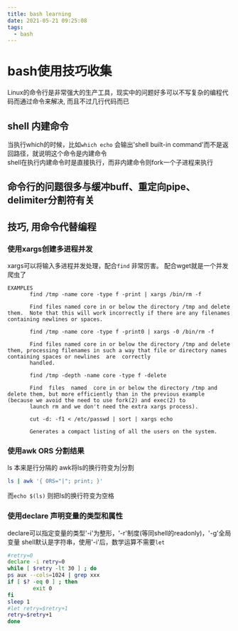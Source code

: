 ```yaml
---
title: bash learning
date: 2021-05-21 09:25:08
tags:
  - bash
---
```



# bash使用技巧收集

Linux的命令行是非常强大的生产工具，现实中的问题好多可以不写复杂的编程代码而通过命令来解决, 而且不过几行代码而已  

## shell 内建命令

当执行which的时候，比如`which echo` 会输出'shell built-in command'而不是返回路径，就说明这个命令是内建命令  
shell在执行内建命令时是直接执行，而非内建命令则fork一个子进程来执行

## 命令行的问题很多与缓冲buff、重定向pipe、delimiter分割符有关



## 技巧, 用命令代替编程

### 使用xargs创建多进程并发

xargs可以将输入多进程并发处理，配合`find` 非常厉害。 配合wget就是一个并发爬虫了

```
EXAMPLES
       find /tmp -name core -type f -print | xargs /bin/rm -f

       Find files named core in or below the directory /tmp and delete them.  Note that this will work incorrectly if there are any filenames containing newlines or spaces.

       find /tmp -name core -type f -print0 | xargs -0 /bin/rm -f

       Find files named core in or below the directory /tmp and delete them, processing filenames in such a way that file or directory names containing spaces or newlines  are  correctly
       handled.

       find /tmp -depth -name core -type f -delete

       Find  files  named  core in or below the directory /tmp and delete them, but more efficiently than in the previous example (because we avoid the need to use fork(2) and exec(2) to
       launch rm and we don't need the extra xargs process).

       cut -d: -f1 < /etc/passwd | sort | xargs echo

       Generates a compact listing of all the users on the system.

```

### 使用awk ORS 分割结果

ls 本来是行分隔的
awk将ls的换行符变为|分割
```bash
ls | awk '{ ORS="|"; print; }'
```
而`echo $(ls)` 则把ls的换行符变为空格

### 使用declare 声明变量的类型和属性

declare可以指定变量的类型'-i'为整形，'-r'制度(等同shell的readonly)，'-g'全局变量
shell默认是字符串，使用'-i'后，数学运算不需要`let`

```bash
#retry=0
declare -i retry=0
while [ $retry -lt 30 ] ; do
ps aux --cols=1024 | grep xxx
if [ $? -eq 0 ] ; then
        exit 0
fi
sleep 1
#let retry=$retry+1
retry=$retry+1
done
```
